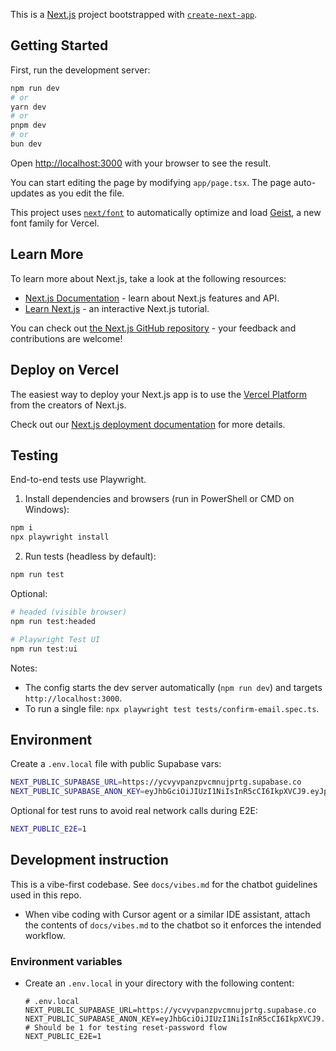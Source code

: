 This is a [Next.js](https://nextjs.org) project bootstrapped with [`create-next-app`](https://nextjs.org/docs/app/api-reference/cli/create-next-app).

## Getting Started

First, run the development server:

```bash
npm run dev
# or
yarn dev
# or
pnpm dev
# or
bun dev
```

Open [http://localhost:3000](http://localhost:3000) with your browser to see the result.

You can start editing the page by modifying `app/page.tsx`. The page auto-updates as you edit the file.

This project uses [`next/font`](https://nextjs.org/docs/app/building-your-application/optimizing/fonts) to automatically optimize and load [Geist](https://vercel.com/font), a new font family for Vercel.

## Learn More

To learn more about Next.js, take a look at the following resources:

- [Next.js Documentation](https://nextjs.org/docs) - learn about Next.js features and API.
- [Learn Next.js](https://nextjs.org/learn) - an interactive Next.js tutorial.

You can check out [the Next.js GitHub repository](https://github.com/vercel/next.js) - your feedback and contributions are welcome!

## Deploy on Vercel

The easiest way to deploy your Next.js app is to use the [Vercel Platform](https://vercel.com/new?utm_medium=default-template&filter=next.js&utm_source=create-next-app&utm_campaign=create-next-app-readme) from the creators of Next.js.

Check out our [Next.js deployment documentation](https://nextjs.org/docs/app/building-your-application/deploying) for more details.

## Testing

End-to-end tests use Playwright.

1) Install dependencies and browsers (run in PowerShell or CMD on Windows):

```bash
npm i
npx playwright install
```

2) Run tests (headless by default):

```bash
npm run test
```

Optional:

```bash
# headed (visible browser)
npm run test:headed

# Playwright Test UI
npm run test:ui
```

Notes:
- The config starts the dev server automatically (`npm run dev`) and targets `http://localhost:3000`.
- To run a single file: `npx playwright test tests/confirm-email.spec.ts`.

## Environment

Create a `.env.local` file with public Supabase vars:

```bash
NEXT_PUBLIC_SUPABASE_URL=https://ycvyvpanzpvcmnujprtg.supabase.co
NEXT_PUBLIC_SUPABASE_ANON_KEY=eyJhbGciOiJIUzI1NiIsInR5cCI6IkpXVCJ9.eyJpc3MiOiJzdXBhYmFzZSIsInJlZiI6Inljdnl2cGFuenB2Y21udWpwcnRnIiwicm9sZSI6ImFub24iLCJpYXQiOjE3NTgyMTg2NDEsImV4cCI6MjA3Mzc5NDY0MX0.cdj3ELvr7yI66bUYLtfh5_qs1l_tpiKFHzhPYdsbyEY
```

Optional for test runs to avoid real network calls during E2E:

```bash
NEXT_PUBLIC_E2E=1
```

## Development instruction

This is a vibe-first codebase. See `docs/vibes.md` for the chatbot guidelines used in this repo.

- When vibe coding with Cursor agent or a similar IDE assistant, attach the contents of `docs/vibes.md` to the chatbot so it enforces the intended workflow.

### Environment variables
- Create an `.env.local` in your directory with the following content:
    ```
    # .env.local
    NEXT_PUBLIC_SUPABASE_URL=https://ycvyvpanzpvcmnujprtg.supabase.co
    NEXT_PUBLIC_SUPABASE_ANON_KEY=eyJhbGciOiJIUzI1NiIsInR5cCI6IkpXVCJ9.eyJpc3MiOiJzdXBhYmFzZSIsInJlZiI6Inljdnl2cGFuenB2Y21udWpwcnRnIiwicm9sZSI6ImFub24iLCJpYXQiOjE3NTgyMTg2NDEsImV4cCI6MjA3Mzc5NDY0MX0.cdj3ELvr7yI66bUYLtfh5_qs1l_tpiKFHzhPYdsbyEY
    # Should be 1 for testing reset-password flow
    NEXT_PUBLIC_E2E=1
    ```
